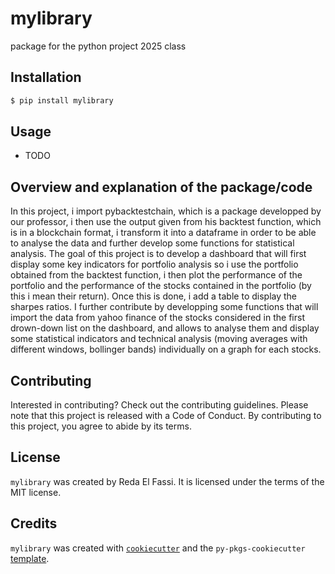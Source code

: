 # mylibrary

package for the python project 2025 class

## Installation

```bash
$ pip install mylibrary
```

## Usage

- TODO

## Overview and explanation of the package/code

In this project, i import pybacktestchain, which is a package developped by our professor, i then use the output given from his backtest function, which is in a blockchain format, i transform it into a dataframe in order to be able to analyse the data and further develop some functions for statistical analysis. The goal of this project is to develop a dashboard that will first display some key indicators for portfolio analysis so i use the portfolio obtained from the backtest function, i then plot the performance of the portfolio and the performance of the stocks contained in the portfolio (by this i mean their return). Once this is done, i add a table to display the sharpes ratios. I further contribute by developping some functions that will import the data from yahoo finance of the stocks considered in the first drown-down list on the dashboard, and allows to analyse them and display some statistical indicators and technical analysis (moving averages with different windows, bollinger bands) individually on a graph for each stocks.

## Contributing

Interested in contributing? Check out the contributing guidelines. Please note that this project is released with a Code of Conduct. By contributing to this project, you agree to abide by its terms.

## License

`mylibrary` was created by Reda El Fassi. It is licensed under the terms of the MIT license.

## Credits

`mylibrary` was created with [`cookiecutter`](https://cookiecutter.readthedocs.io/en/latest/) and the `py-pkgs-cookiecutter` [template](https://github.com/py-pkgs/py-pkgs-cookiecutter).
